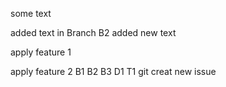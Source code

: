 some text

added text in Branch B2
added new text

apply feature 1

apply feature 2
B1
B2
B3
D1
T1
git creat new issue
